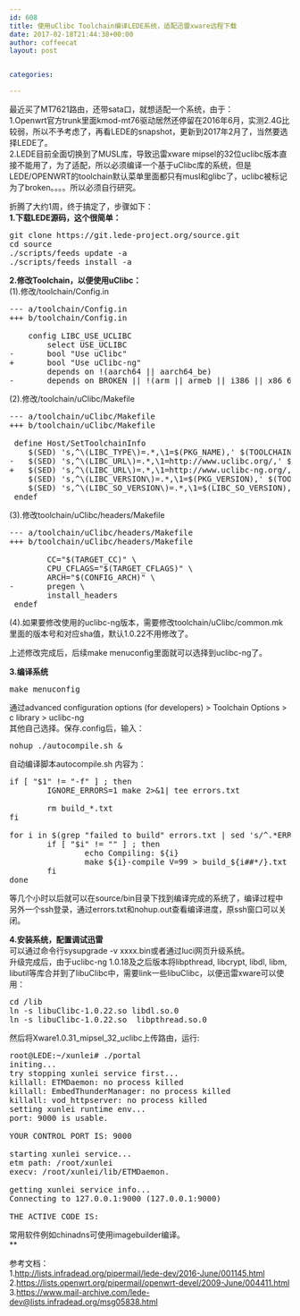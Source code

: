 ```yaml
---
id: 608
title: 使用uClibc Toolchain编译LEDE系统，适配迅雷xware远程下载
date: 2017-02-18T21:44:38+00:00
author: coffeecat
layout: post


categories:

---
```

最近买了MT7621路由，还带sata口，就想适配一个系统，由于：  
1.Openwrt官方trunk里面kmod-mt76驱动居然还停留在2016年6月，实测2.4G比较弱，所以不予考虑了，再看LEDE的snapshot，更新到2017年2月了，当然要选择LEDE了。  
2.LEDE目前全面切换到了MUSL库，导致迅雷xware mipsel的32位uclibc版本直接不能用了，为了适配，所以必须编译一个基于uClibc库的系统，但是LEDE/OPENWRT的toolchain默认菜单里面都只有musl和glibc了，uclibc被标记为了broken。。。。所以必须自行研究。

折腾了大约1周，终于搞定了，步骤如下：  
**1.下载LEDE源码，这个很简单：**  
<!--more-->

<pre class="lang:sh decode:true " >git clone https://git.lede-project.org/source.git
cd source
./scripts/feeds update -a
./scripts/feeds install -a</pre>

**2.修改Toolchain，以便使用uClibc：**  
(1).修改/toolchain/Config.in

<pre class="lang:vim decode:true " >--- a/toolchain/Config.in
+++ b/toolchain/Config.in
 
 	config LIBC_USE_UCLIBC
 		select USE_UCLIBC
-		bool "Use uClibc"
+		bool "Use uClibc-ng"
 		depends on !(aarch64 || aarch64_be)
-		depends on BROKEN || !(arm || armeb || i386 || x86_64 || mips || mipsel || mips64 || mips64el || powerpc)</pre>

(2).修改/toolchain/uClibc/Makefile 

<pre class="lang:vim decode:true " >--- a/toolchain/uClibc/Makefile
+++ b/toolchain/uClibc/Makefile

 define Host/SetToolchainInfo
 	$(SED) 's,^\(LIBC_TYPE\)=.*,\1=$(PKG_NAME),' $(TOOLCHAIN_DIR)/info.mk
-	$(SED) 's,^\(LIBC_URL\)=.*,\1=http://www.uclibc.org/,' $(TOOLCHAIN_DIR)/info.mk
+	$(SED) 's,^\(LIBC_URL\)=.*,\1=http://www.uclibc-ng.org/,' $(TOOLCHAIN_DIR)/info.mk
 	$(SED) 's,^\(LIBC_VERSION\)=.*,\1=$(PKG_VERSION),' $(TOOLCHAIN_DIR)/info.mk
 	$(SED) 's,^\(LIBC_SO_VERSION\)=.*,\1=$(LIBC_SO_VERSION),' $(TOOLCHAIN_DIR)/info.mk
 endef</pre>

(3).修改toolchain/uClibc/headers/Makefile

<pre class="lang:vim decode:true " >--- a/toolchain/uClibc/headers/Makefile
+++ b/toolchain/uClibc/headers/Makefile
 
 		CC="$(TARGET_CC)" \
 		CPU_CFLAGS="$(TARGET_CFLAGS)" \
 		ARCH="$(CONFIG_ARCH)" \
-		pregen \
 		install_headers
 endef</pre>

(4).如果要修改使用的uclibc-ng版本，需要修改toolchain/uClibc/common.mk里面的版本号和对应sha值，默认1.0.22不用修改了。

上述修改完成后，后续make menuconfig里面就可以选择到uclibc-ng了。

**3.编译系统**

<pre class="lang:sh decode:true " >make menuconfig</pre>

通过advanced configuration options (for developers) > Toolchain Options > c library > uclibc-ng  
其他自己选择。保存.config后，输入：

<pre class="lang:sh decode:true " >nohup ./autocompile.sh &</pre>

自动编译脚本autocompile.sh 内容为：

<pre class="lang:vim decode:true " >if [ "$1" != "-f" ] ; then
        IGNORE_ERRORS=1 make 2&gt;&1| tee errors.txt

        rm build_*.txt
fi

for i in $(grep "failed to build" errors.txt | sed 's/^.*ERROR:[[:space:]]*\([^[:space:]].*\) failed to build.*$/\1/' ) ; do
        if [ "$i" != "" ] ; then
                echo Compiling: ${i}
                make ${i}-compile V=99 &gt; build_${i##*/}.txt 2&gt;&1 || echo ${i} : Build failed, see build_${i##*/}.txt
        fi
done
</pre>

等几个小时以后就可以在source/bin目录下找到编译完成的系统了，编译过程中另外一个ssh登录，通过errors.txt和nohup.out查看编译进度，原ssh窗口可以关闭。

**4.安装系统，配置调试迅雷**  
可以通过命令行sysupgrade -v xxxx.bin或者通过luci网页升级系统。  
升级完成后，由于uclibc-ng 1.0.18及之后版本将libpthread, libcrypt, libdl, libm, libutil等库合并到了libuClibc中，需要link一些libuClibc，以便迅雷xware可以使用：

<pre class="lang:sh decode:true " >cd /lib
ln -s libuClibc-1.0.22.so libdl.so.0
ln -s libuClibc-1.0.22.so  libpthread.so.0 </pre>

然后将Xware1.0.31\_mipsel\_32_uclibc上传路由，运行:

<pre class="lang:sh decode:true " >root@LEDE:~/xunlei# ./portal
initing...
try stopping xunlei service first...
killall: ETMDaemon: no process killed
killall: EmbedThunderManager: no process killed
killall: vod_httpserver: no process killed
setting xunlei runtime env...
port: 9000 is usable.

YOUR CONTROL PORT IS: 9000

starting xunlei service...
etm path: /root/xunlei
execv: /root/xunlei/lib/ETMDaemon.

getting xunlei service info...
Connecting to 127.0.0.1:9000 (127.0.0.1:9000)

THE ACTIVE CODE IS: </pre>

常用软件例如chinadns可使用imagebuilder编译。  
**</p> 

参考文档：  
1.http://lists.infradead.org/pipermail/lede-dev/2016-June/001145.html  
2.https://lists.openwrt.org/pipermail/openwrt-devel/2009-June/004411.html  
3.https://www.mail-archive.com/lede-dev@lists.infradead.org/msg05838.html
